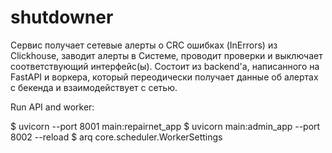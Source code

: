 # shutdowner

Сервис получает сетевые алерты о CRC ошибках (InErrors) из Clickhouse, заводит алерты в Системе, проводит проверки и выключает соответствующий интерфейс(ы).
Состоит из backend'а, написанного на FastAPI и воркера, который переодически получает данные об алертах с бекенда и взаимодействует с сетью.  

Run API and worker: 

$ uvicorn --port 8001 main:repairnet_app
$ uvicorn main:admin_app --port 8002 --reload
$ arq core.scheduler.WorkerSettings

